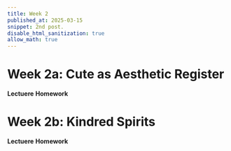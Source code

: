 ```yaml
---
title: Week 2
published_at: 2025-03-15
snippet: 2nd post.
disable_html_sanitization: true
allow_math: true
---
```


# Week 2a: Cute as Aesthetic Register
**Lectuere**
**Homework**
# Week 2b: Kindred Spirits 
**Lectuere**
**Homework**
